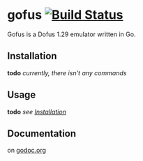 gofus [![Build Status](https://drone.io/github.com/Blackrush/gofus/status.png)](https://drone.io/github.com/Blackrush/gofus/latest)
=====

Gofus is a Dofus 1.29 emulator written in Go.

## Installation

**todo** *currently, there isn't any commands*

## Usage

**todo** *see [Installation](#installation)*

## Documentation

on [godoc.org](http://godoc.org/github.com/Blackrush/gofus)
